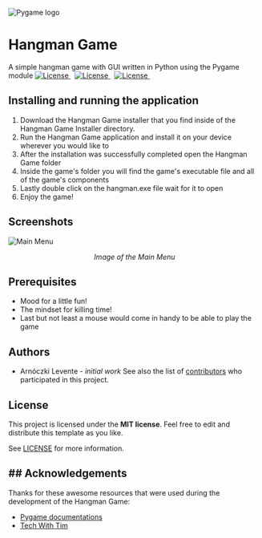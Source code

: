 ![Pygame logo](https://drive.google.com/uc?export=view&id=1mqnV7FaAct-Pi3c1nCE12KOgfxK-fDof "Logo of Pygame")
# Hangman Game

A simple hangman game with GUI written in Python using the Pygame module
[
![License](https://img.shields.io/github/license/TheAlgorithms/Java?color=%23A31F34&style=plastic  "MIT license")
](https://github.com/BananaaaDealer/python-pygame-hangman/blob/main/LICENSE)&nbsp;
[
![License](https://img.shields.io/badge/repo%20size-79.59%20MB-blue?style=flat-square&logo=appveyor  "Repository Size")
](https://github.com/BananaaaDealer/python-pygame-hangman)&nbsp;
[
![License](https://img.shields.io/badge/python-100.0%25-de3163  "Programming Language")
](https://github.com/BananaaaDealer/python-pygame-hangman)&nbsp;


## Installing and running the application

<ol>  
<li>Download the Hangman Game installer that you find inside of the Hangman Game Installer directory.</li>  
<li>Run the Hangman Game application and install it on your device wherever you would like to</li>  
<li>After the installation was successfully completed open the Hangman Game folder</li>  
<li>Inside the game's folder you will find the game's executable file and all of the game's components</li>  
<li>Lastly double click on the hangman.exe file wait for it to open</li>
<li>Enjoy the game!</li>
</ol>

## Screenshots
![Main Menu](https://drive.google.com/uc?export=view&id=1ISymt1AP1Apvx9J8OagMsDqxJ7QZwj0Z "Image of the Main Menu")
<p  align="center">
<i>Image of the Main Menu</i>
</p>

## Prerequisites

* Mood for a little fun!
* The mindset for killing time!
* Last but not least a mouse would come in handy to be able to play the game

## Authors

* Arnóczki Levente - *initial work*
See also the list of [contributors](https://github.com/BananaaaDealer/python-pygame-hangman/graphs/contributors) who participated in this project.

## License
This project is licensed under the  **MIT license**. Feel free to edit and distribute this template as you like.

See  [LICENSE](https://github.com/BananaaaDealer/python-pygame-hangman/blob/main/LICENSE)  for more information.

## ## Acknowledgements
Thanks for these awesome resources that were used during the development of the Hangman Game:
 * [Pygame documentations](https://github.com/BananaaaDealer/python-pygame-hangman/graphs/contributors)
 * [Tech With Tim](https://www.techwithtim.net/)

